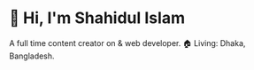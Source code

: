 # 👋 Hi, I'm Shahidul Islam
A full time content creator on & web developer.
🏠 Living: Dhaka, Bangladesh. 

